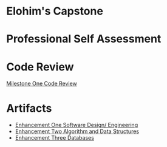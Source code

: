 # Elohim's Capstone

# Professional Self Assessment


# Code Review
[Milestone One Code Review](https://youtu.be/JFAPfgDiEBk)

# Artifacts
- [Enhancement One Software Design/ Engineering](https://elohimjackson.github.io/)
- [Enhancement Two Algorithm and Data Structures](https://elohimjackson.github.io/)
- [Enhancement Three Databases](https://elohimjackson.github.io/)
